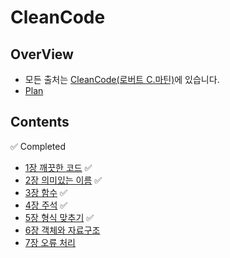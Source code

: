 # CleanCode

## OverView 

* 모든 출처는 [CleanCode(로버트 C.마틴)](https://g.co/kgs/XFk7eE)에 있습니다.
* [Plan](https://docs.google.com/document/d/1THTFv2ZGenMa85qOkv2vpVFy3YYG4DuiraUQQKjP2bQ/edit?usp=sharing)

## Contents

✅ Completed

* [1장 깨끗한 코드](https://github.com/pine939/CleanCode/wiki/1%EC%9E%A5-%EA%B9%A8%EB%81%97%ED%95%9C-%EC%BD%94%EB%93%9C) ✅ 
* [2장 의미있는 이름](https://github.com/pine939/CleanCode/wiki/2%EC%9E%A5-%EC%9D%98%EB%AF%B8%EC%9E%88%EB%8A%94-%EC%9D%B4%EB%A6%84) ✅ 
* [3장 함수](https://github.com/pine939/CleanCode/wiki/3%EC%9E%A5-%ED%95%A8%EC%88%98) ✅ 
* [4장 주석](https://github.com/pine939/CleanCode/wiki/4%EC%9E%A5-%EC%A3%BC%EC%84%9D) ✅
* [5장 형식 맞추기](https://github.com/pine939/CleanCode/wiki/5%EC%9E%A5-%ED%98%95%EC%8B%9D-%EB%A7%9E%EC%B6%94%EA%B8%B0) ✅
* [6장 객체와 자료구조](https://github.com/pine939/CleanCode/wiki/6%EC%9E%A5-%EA%B0%9D%EC%B2%B4%EC%99%80-%EC%9E%90%EB%A3%8C%EA%B5%AC%EC%A1%B0) 
* [7장 오류 처리](https://github.com/pine939/CleanCode/wiki/7%EC%9E%A5-%EC%98%A4%EB%A5%98-%EC%B2%98%EB%A6%AC)
